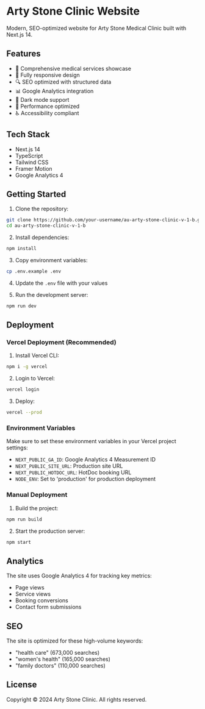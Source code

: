 # Arty Stone Clinic Website

Modern, SEO-optimized website for Arty Stone Medical Clinic built with Next.js 14.

## Features

- 🏥 Comprehensive medical services showcase
- 📱 Fully responsive design
- 🔍 SEO optimized with structured data
- 📊 Google Analytics integration
- 🌙 Dark mode support
- 🚀 Performance optimized
- ♿ Accessibility compliant

## Tech Stack

- Next.js 14
- TypeScript
- Tailwind CSS
- Framer Motion
- Google Analytics 4

## Getting Started

1. Clone the repository:
```bash
git clone https://github.com/your-username/au-arty-stone-clinic-v-1-b.git
cd au-arty-stone-clinic-v-1-b
```

2. Install dependencies:
```bash
npm install
```

3. Copy environment variables:
```bash
cp .env.example .env
```

4. Update the `.env` file with your values

5. Run the development server:
```bash
npm run dev
```

## Deployment

### Vercel Deployment (Recommended)

1. Install Vercel CLI:
```bash
npm i -g vercel
```

2. Login to Vercel:
```bash
vercel login
```

3. Deploy:
```bash
vercel --prod
```

### Environment Variables

Make sure to set these environment variables in your Vercel project settings:

- `NEXT_PUBLIC_GA_ID`: Google Analytics 4 Measurement ID
- `NEXT_PUBLIC_SITE_URL`: Production site URL
- `NEXT_PUBLIC_HOTDOC_URL`: HotDoc booking URL
- `NODE_ENV`: Set to 'production' for production deployment

### Manual Deployment

1. Build the project:
```bash
npm run build
```

2. Start the production server:
```bash
npm start
```

## Analytics

The site uses Google Analytics 4 for tracking key metrics:
- Page views
- Service views
- Booking conversions
- Contact form submissions

## SEO

The site is optimized for these high-volume keywords:
- "health care" (673,000 searches)
- "women's health" (165,000 searches)
- "family doctors" (110,000 searches)

## License

Copyright © 2024 Arty Stone Clinic. All rights reserved.
